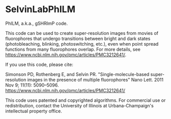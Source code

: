 # SelvinLabPhILM
PhILM, a.k.a., gSHRImP code.

This code can be used to create super-resolution images from movies of fluorophores that undergo transitions between bright and dark states (photobleaching, blinking, photoswitching, etc.), even when point spread functions from many fluorophores overlap.  For more details, see https://www.ncbi.nlm.nih.gov/pmc/articles/PMC3212641/.

If you use this code, please cite:

Simonson PD, Rothenberg E, and Selvin PR. "Single-molecule-based super-resolution images in the presence of multiple fluorophores" Nano Lett. 2011 Nov 9; 11(11): 5090–5096.  https://www.ncbi.nlm.nih.gov/pmc/articles/PMC3212641/

This code uses patented and copyrighted algorithms.  For commercial use or redistribution, contact the University of Illinois at Urbana-Champaign's intellectual property office.


